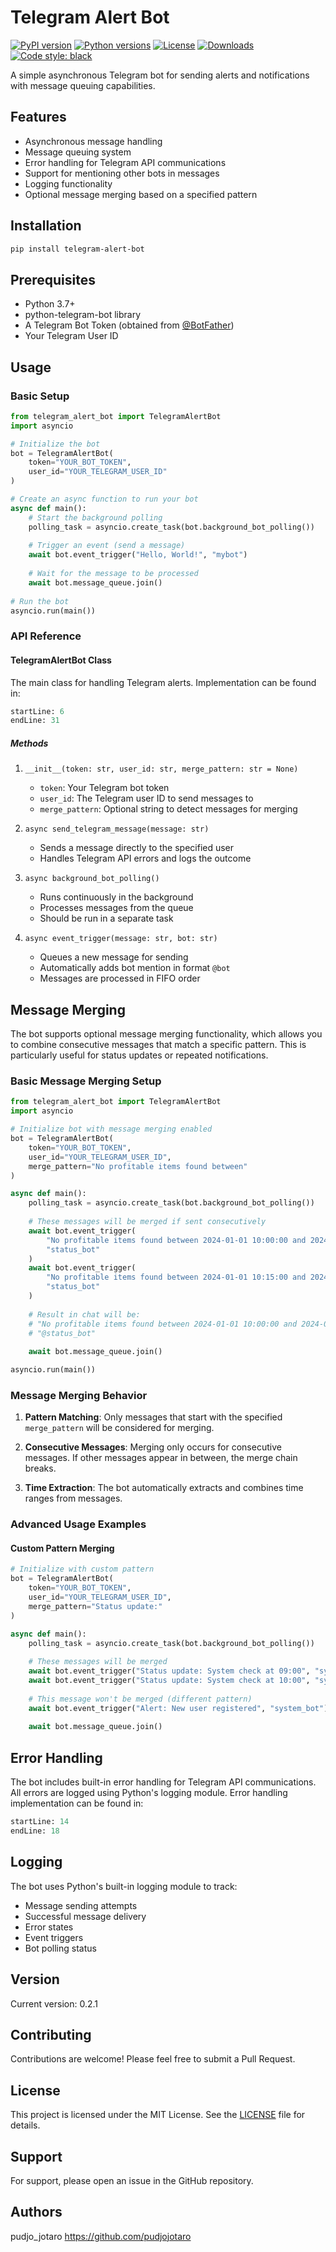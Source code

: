 # Telegram Alert Bot

[![PyPI version](https://img.shields.io/pypi/v/telegram-alert-bot.svg)](https://pypi.org/project/telegram-alert-bot/)
[![Python versions](https://img.shields.io/pypi/pyversions/telegram-alert-bot.svg)](https://pypi.org/project/telegram-alert-bot/)
[![License](https://img.shields.io/github/license/pudjojotaro/telegram-alert-bot)](https://github.com/pudjojotaro/telegram-alert-bot/blob/main/LICENSE)
[![Downloads](https://img.shields.io/pypi/dm/telegram-alert-bot)](https://pypi.org/project/telegram-alert-bot/)
[![Code style: black](https://img.shields.io/badge/code%20style-black-000000.svg)](https://github.com/psf/black)

A simple asynchronous Telegram bot for sending alerts and notifications with message queuing capabilities.

## Features

- Asynchronous message handling
- Message queuing system
- Error handling for Telegram API communications
- Support for mentioning other bots in messages
- Logging functionality
- Optional message merging based on a specified pattern

## Installation

```bash
pip install telegram-alert-bot

```

## Prerequisites

- Python 3.7+
- python-telegram-bot library
- A Telegram Bot Token (obtained from [@BotFather](https://t.me/botfather))
- Your Telegram User ID

## Usage

### Basic Setup

```python
from telegram_alert_bot import TelegramAlertBot
import asyncio

# Initialize the bot
bot = TelegramAlertBot(
    token="YOUR_BOT_TOKEN",
    user_id="YOUR_TELEGRAM_USER_ID"
)

# Create an async function to run your bot
async def main():
    # Start the background polling
    polling_task = asyncio.create_task(bot.background_bot_polling())
    
    # Trigger an event (send a message)
    await bot.event_trigger("Hello, World!", "mybot")
    
    # Wait for the message to be processed
    await bot.message_queue.join()
    
# Run the bot
asyncio.run(main())
```

### API Reference

#### TelegramAlertBot Class

The main class for handling Telegram alerts. Implementation can be found in:
```python:src/telegram_alert_bot/bot.py
startLine: 6
endLine: 31
```

##### Methods

1. `__init__(token: str, user_id: str, merge_pattern: str = None)`
   - `token`: Your Telegram bot token
   - `user_id`: The Telegram user ID to send messages to
   - `merge_pattern`: Optional string to detect messages for merging

2. `async send_telegram_message(message: str)`
   - Sends a message directly to the specified user
   - Handles Telegram API errors and logs the outcome

3. `async background_bot_polling()`
   - Runs continuously in the background
   - Processes messages from the queue
   - Should be run in a separate task

4. `async event_trigger(message: str, bot: str)`
   - Queues a new message for sending
   - Automatically adds bot mention in format `@bot`
   - Messages are processed in FIFO order

## Message Merging

The bot supports optional message merging functionality, which allows you to combine consecutive messages that match a specific pattern. This is particularly useful for status updates or repeated notifications.

### Basic Message Merging Setup

```python
from telegram_alert_bot import TelegramAlertBot
import asyncio

# Initialize bot with message merging enabled
bot = TelegramAlertBot(
    token="YOUR_BOT_TOKEN",
    user_id="YOUR_TELEGRAM_USER_ID",
    merge_pattern="No profitable items found between"
)

async def main():
    polling_task = asyncio.create_task(bot.background_bot_polling())
    
    # These messages will be merged if sent consecutively
    await bot.event_trigger(
        "No profitable items found between 2024-01-01 10:00:00 and 2024-01-01 10:15:00.",
        "status_bot"
    )
    await bot.event_trigger(
        "No profitable items found between 2024-01-01 10:15:00 and 2024-01-01 10:30:00.",
        "status_bot"
    )
    
    # Result in chat will be:
    # "No profitable items found between 2024-01-01 10:00:00 and 2024-01-01 10:30:00."
    # "@status_bot"
    
    await bot.message_queue.join()

asyncio.run(main())
```

### Message Merging Behavior

1. **Pattern Matching**: Only messages that start with the specified `merge_pattern` will be considered for merging.

2. **Consecutive Messages**: Merging only occurs for consecutive messages. If other messages appear in between, the merge chain breaks.

3. **Time Extraction**: The bot automatically extracts and combines time ranges from messages.

### Advanced Usage Examples

#### Custom Pattern Merging

```python
# Initialize with custom pattern
bot = TelegramAlertBot(
    token="YOUR_BOT_TOKEN",
    user_id="YOUR_TELEGRAM_USER_ID",
    merge_pattern="Status update:"
)

async def main():
    polling_task = asyncio.create_task(bot.background_bot_polling())
    
    # These messages will be merged
    await bot.event_trigger("Status update: System check at 09:00", "system_bot")
    await bot.event_trigger("Status update: System check at 10:00", "system_bot")
    
    # This message won't be merged (different pattern)
    await bot.event_trigger("Alert: New user registered", "system_bot")
    
    await bot.message_queue.join()
```


## Error Handling

The bot includes built-in error handling for Telegram API communications. All errors are logged using Python's logging module. Error handling implementation can be found in:
```python:src/telegram_alert_bot/bot.py
startLine: 14
endLine: 18
```

## Logging

The bot uses Python's built-in logging module to track:
- Message sending attempts
- Successful message delivery
- Error states
- Event triggers
- Bot polling status

## Version

Current version: 0.2.1

## Contributing

Contributions are welcome! Please feel free to submit a Pull Request.

## License

This project is licensed under the MIT License. See the [LICENSE](LICENSE) file for details.

## Support

For support, please open an issue in the GitHub repository.

## Authors

pudjo_jotaro 
https://github.com/pudjojotaro

